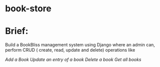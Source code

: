 # book-store

# Brief:
Build a BookBliss management system using Django where an admin can, perform CRUD ( create, read, update and delete) operations like

*Add a Book*
*Update an entry of a book*
*Delete a book*
*Get all books*
